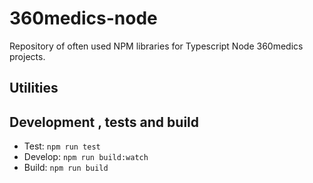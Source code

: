 # 360medics-node

Repository of often used NPM libraries for Typescript Node 360medics projects.

## Utilities


## Development , tests and build

- Test: `npm run test`
- Develop: `npm run build:watch`
- Build: `npm run build`
